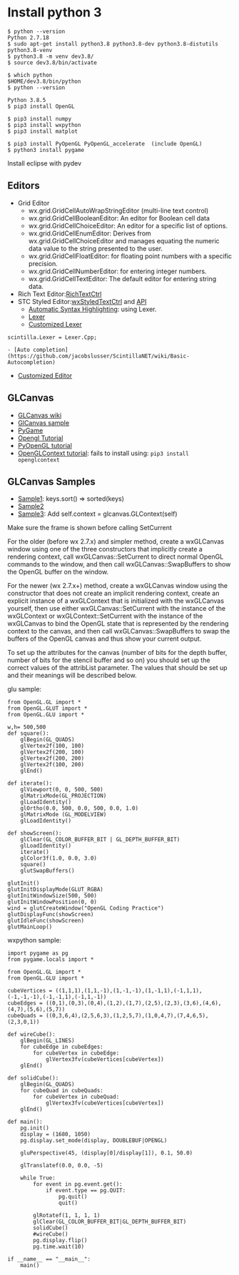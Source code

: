 # Install python 3
```
$ python --version
Python 2.7.18
$ sudo apt-get install python3.8 python3.8-dev python3.8-distutils python3.8-venv
$ python3.8 -m venv dev3.8/
$ source dev3.8/bin/activate

$ which python
$HOME/dev3.8/bin/python
$ python --version

Python 3.8.5
$ pip3 install OpenGL

$ pip3 install numpy
$ pip3 install wxpython
$ pip3 install matplot

$ pip3 install PyOpenGL PyOpenGL_accelerate  (include OpenGL)
$ python3 install pygame 
```
Install eclipse with pydev


## Editors
- Grid Editor
    - wx.grid.GridCellAutoWrapStringEditor  (multi-line text control)
    - wx.grid.GridCellBooleanEditor:  An editor for Boolean cell data
    - wx.grid.GridCellChoiceEditor: An editor for a specific list of options. 
    - wx.grid.GridCellEnumEditor: Derives from wx.grid.GridCellChoiceEditor and manages equating the numeric data value to the string presented to the user.
    - wx.grid.GridCellFloatEditor: for floating point numbers with a specific precision. 
    - wx.grid.GridCellNumberEditor: for entering integer numbers. 
    - wx.grid.GridCellTextEditor:  The default editor for entering string data.
- Rich Text Editor:[RichTextCtrl](https://wxpython.org/Phoenix/docs/html/wx.richtext.RichTextCtrl.html)
- STC Styled Editor:[wxStyledTextCtrl](https://wxpython.org/Phoenix/docs/html/wx.stc.StyledTextCtrl.html#phoenix-title-wx-stc-styledtextctrl) and [API](https://wxpython.org/Phoenix/docs/html/wx.stc.StyledTextCtrl.html)
    - [Automatic Syntax Highlighting](https://github.com/jacobslusser/ScintillaNET/wiki/Automatic-Syntax-Highlighting): using Lexer.
    - [Lexer](https://wiki.wxpython.org/StyledTextCtrl%20Lexer%20Quick%20Reference)
    - [Customized Lexer](https://wiki.wxwidgets.org/Adding_a_custom_lexer_with_syntax_highlighting_and_folding_to_a_WxStyledTextCtrl)
```
scintilla.Lexer = Lexer.Cpp;
```
    - [Auto completion](https://github.com/jacobslusser/ScintillaNET/wiki/Basic-Autocompletion)   
- [Customized Editor](https://www.pythonstudio.us/wxpython/creating-a-custom-editor.html)

## GLCanvas
- [GLCanvas wiki](https://wiki.wxwidgets.org/WxGLCanvas)
- [GlCanvas sample](https://wiki.wxpython.org/GLCanvas%20update)
- [PyGame](https://stackabuse.com/advanced-opengl-in-python-with-pygame-and-pyopengl/)
- [Opengl Tutorial](https://open.gl/drawing)
- [PyOpenGL tutorial](http://pyopengl.sourceforge.net/context/documentation.html)
- [OpenGLContext tutorial](http://pyopengl.sourceforge.net/context/documentation.html): fails to install using: ```pip3 install openglcontext```

## GLCanvas Samples
- [Sample1](https://wiki.wxpython.org/GLCanvas%20update): keys.sort() => sorted(keys)
- [Sample2](https://wiki.wxpython.org/GLCanvas)
- [Sample3](https://community.khronos.org/t/rubberband-problems-using-opengl-wxpython/57581): Add self.context = glcanvas.GLContext(self)

Make sure the frame is shown before calling SetCurrent

For the older (before wx 2.7.x) and simpler method, create a wxGLCanvas window using one of the three constructors that implicitly create a rendering context, call wxGLCanvas::SetCurrent to direct normal OpenGL commands to the window, and then call wxGLCanvas::SwapBuffers to show the OpenGL buffer on the window.

For the newer (wx 2.7.x+) method, create a wxGLCanvas window using the constructor that does not create an implicit rendering context, create an explicit instance of a wxGLContext that is initialized with the wxGLCanvas yourself, then use either wxGLCanvas::SetCurrent with the instance of the wxGLContext or wxGLContext::SetCurrent with the instance of the wxGLCanvas to bind the OpenGL state that is represented by the rendering context to the canvas, and then call wxGLCanvas::SwapBuffers to swap the buffers of the OpenGL canvas and thus show your current output.

To set up the attributes for the canvas (number of bits for the depth buffer, number of bits for the stencil buffer and so on) you should set up the correct values of the attribList parameter. The values that should be set up and their meanings will be described below.

glu sample:
```
from OpenGL.GL import *
from OpenGL.GLUT import *
from OpenGL.GLU import *

w,h= 500,500
def square():
    glBegin(GL_QUADS)
    glVertex2f(100, 100)
    glVertex2f(200, 100)
    glVertex2f(200, 200)
    glVertex2f(100, 200)
    glEnd()

def iterate():
    glViewport(0, 0, 500, 500)
    glMatrixMode(GL_PROJECTION)
    glLoadIdentity()
    glOrtho(0.0, 500, 0.0, 500, 0.0, 1.0)
    glMatrixMode (GL_MODELVIEW)
    glLoadIdentity()

def showScreen():
    glClear(GL_COLOR_BUFFER_BIT | GL_DEPTH_BUFFER_BIT)
    glLoadIdentity()
    iterate()
    glColor3f(1.0, 0.0, 3.0)
    square()
    glutSwapBuffers()

glutInit()
glutInitDisplayMode(GLUT_RGBA)
glutInitWindowSize(500, 500)
glutInitWindowPosition(0, 0)
wind = glutCreateWindow("OpenGL Coding Practice")
glutDisplayFunc(showScreen)
glutIdleFunc(showScreen)
glutMainLoop()
```
wxpython sample:
```
import pygame as pg
from pygame.locals import *

from OpenGL.GL import *
from OpenGL.GLU import *

cubeVertices = ((1,1,1),(1,1,-1),(1,-1,-1),(1,-1,1),(-1,1,1),(-1,-1,-1),(-1,-1,1),(-1,1,-1))
cubeEdges = ((0,1),(0,3),(0,4),(1,2),(1,7),(2,5),(2,3),(3,6),(4,6),(4,7),(5,6),(5,7))
cubeQuads = ((0,3,6,4),(2,5,6,3),(1,2,5,7),(1,0,4,7),(7,4,6,5),(2,3,0,1))

def wireCube():
    glBegin(GL_LINES)
    for cubeEdge in cubeEdges:
        for cubeVertex in cubeEdge:
            glVertex3fv(cubeVertices[cubeVertex])
    glEnd()

def solidCube():
    glBegin(GL_QUADS)
    for cubeQuad in cubeQuads:
        for cubeVertex in cubeQuad:
            glVertex3fv(cubeVertices[cubeVertex])
    glEnd()

def main():
    pg.init()
    display = (1680, 1050)
    pg.display.set_mode(display, DOUBLEBUF|OPENGL)

    gluPerspective(45, (display[0]/display[1]), 0.1, 50.0)

    glTranslatef(0.0, 0.0, -5)

    while True:
        for event in pg.event.get():
            if event.type == pg.QUIT:
                pg.quit()
                quit()

        glRotatef(1, 1, 1, 1)
        glClear(GL_COLOR_BUFFER_BIT|GL_DEPTH_BUFFER_BIT)
        solidCube()
        #wireCube()
        pg.display.flip()
        pg.time.wait(10)

if __name__ == "__main__":
    main()
```
